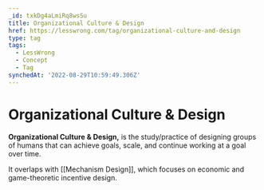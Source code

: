 ```yaml
---
_id: txkDg4aLmiRq8wsSu
title: Organizational Culture & Design
href: https://lesswrong.com/tag/organizational-culture-and-design
type: tag
tags:
  - LessWrong
  - Concept
  - Tag
synchedAt: '2022-08-29T10:59:49.306Z'
---
```

# Organizational Culture & Design

**Organizational Culture & Design,** is the study/practice of designing groups of humans that can achieve goals, scale, and continue working at a goal over time.

It overlaps with [[Mechanism Design]], which focuses on economic and game-theoretic incentive design.